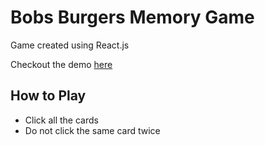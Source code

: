 # Bobs Burgers Memory Game
Game created using React.js 

Checkout the demo [here](https://mshuster4.github.io/Bobs-Burgers-Memory-Game/)

## How to Play
  - Click all the cards
  - Do not click the same card twice

